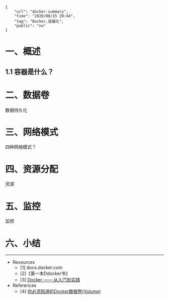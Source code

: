 ```
{
    "url": "docker-summary",
    "time": "2020/08/15 20:44",
    "tag": "Docker,容器化",
    "public": "no"
}
```

# 一、概述

## 1.1 容器是什么？



# 二、数据卷

数据持久化

# 三、网络模式

四种网络模式？

# 四、资源分配

资源

# 五、监控

监控

# 六、小结





---

<div id="refer"></div>

- Resources
  - [1] docs.docker.com
  - [2]《第一本Ddocker书》
  - [3] [Docker —— 从入门到实践](https://yeasy.gitbook.io/docker_practice/)
- References
  - [4] [你必须知道的Docker数据卷(Volume)](https://www.cnblogs.com/edisonchou/p/docker_volumes_introduction.html)

